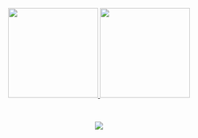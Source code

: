 <p align="center">
<a href="https://github.com/itsaakif">
<img height="180em" src="https://github-readme-stats-eight-theta.vercel.app/api?username=itsaakif&show_icons=true&theme=nightowl&include_all_commits=true&count_private=true"/>
<img height="180em" src="https://github-readme-stats-eight-theta.vercel.app/api/top-langs/?username=itsaakif&layout=compact&langs_count=8&theme=nightowl"/>
</a>
</p>
<br/>
<p align = "center">
 <img src="https://activity-graph.herokuapp.com/graph?username=itsaakif&theme=redical">
</p>
